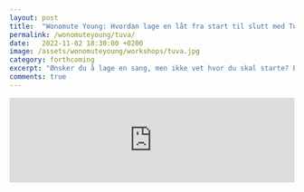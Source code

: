```yaml
---
layout: post
title:  "Wonomute Young: Hvordan lage en låt fra start til slutt med Tuva"
permalink: /wonomuteyoung/tuva/
date:   2022-11-02 18:30:00 +0200
image: /assets/wonomuteyoung/workshops/tuva.jpg
category: forthcoming
excerpt: "Ønsker du å lage en sang, men ikke vet hvor du skal starte? Eller lurer du på hvordan du kan sette sammen tekst med musikk eller vokal? Eller hvordan du selv kan legge til instrumenter du ikke selv spiller (det finnes faktisk en måte!)?"
comments: true
---
```


<script type="text/javascript" src="https://nettskjema.no/static/js/external-embedding.js"></script><iframe class="nettskjema-iframe" src="https://nettskjema.no/a/280084?embed=1" title="Hvordan lage en låt fra start til slutt" frameborder="0" width="100%">Hvis du kan lese dette, støtter ikke nettleseren din iframes.</iframe>